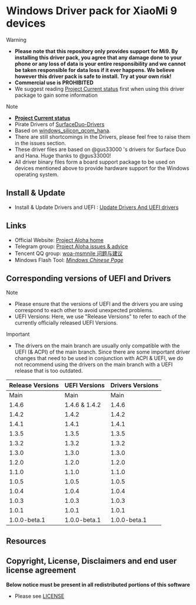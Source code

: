 
# Windows Driver pack for XiaoMi 9 devices

> [!WARNING]
> - **Please note that this repository only provides support for Mi9. By installing this driver pack, you agree that any damage done to your phone or any loss of data is your entire responsibility and we cannot be taken responsible for data loss if it ever happens. We believe however this driver pack is safe to install. Try at your own risk!**
> - **Commercial use is PROHIBITED**
> - We suggest reading [Project Current status](Status.md) first when using this driver package to gain some information

> [!NOTE]
> - **[Project Current status](Status.md)**
> - Pirate Drivers of [SurfaceDuo-Drivers](https://github.com/WOA-Project/SurfaceDuo-Drivers)
> - Based on [windows_silicon_qcom_hana](https://github.com/WOA-Project/windows_silicon_qcom_hana).
> - There are still shortcomings in the Drivers, please feel free to raise them in the issues section.
> - These driver files are based on @gus33000 's drivers for Surface Duo and Hana. Huge thanks to @gus33000!
> - All driver binary files form a board support package to be used on devices mentioned above to provide hardware support for the Windows operating system.

## Install & Update
  * Install & Update Drivers and UEFI : [Update Drivers And UEFI drivers](UpdateDriversAndUEFI.md)

## Links
  * Official Website: [Project Aloha home](http://project-aloha.github.io)
  * Telegram group: [Project Aloha issues & advice](https://t.me/project_aloha_issues)
  * Tencent QQ group: [woa-msmnile 问题与建议](https://qm.qq.com/cgi-bin/qm/qr?k=r2Gb_eHElZq0T7Rczf4rnEMsMdX6gbvF&jump_from=webapi&authKey=L4/pvGXcxQQddJpzUoa3qEh6P4n/fbF88oPKuPh4L0EFIEj5cY1k06i2w78gA5m5)
  * Mindows Flash Tool: *[Mindows Chinese Page](http://mindows.cn/)*

## Corresponding versions of UEFI and Drivers
> [!NOTE]
> - Please ensure that the versions of UEFI and the drivers you are using correspond to each other to avoid unexpected problems.
> - UEFI Versions: Here, we use "Release Versions" to refer to each of the currently officially released UEFI Versions.

> [!IMPORTANT]
> - The drivers on the main branch are usually only compatible with the UEFI (& ACPI) of the main branch. Since there are some important driver changes that need to be used in conjunction with ACPI & UEFI, we do not recommend using the drivers on the main branch with a UEFI release that is too outdated.

| Release Versions | UEFI Versions | Drivers Versions |
|------------------|---------------|------------------|
|       Main       |    Main       |      Main        |
|       1.4.6      | 1.4.6 & 1.4.2 |      1.4.6       |
|       1.4.2      |    1.4.2      |      1.4.2       |
|       1.4.1      |    1.4.1      |      1.4.1       |
|       1.3.5      |    1.3.5      |      1.3.5       |
|       1.3.2      |    1.3.2      |      1.3.2       |
|       1.3.0      |    1.3.0      |      1.3.0       |
|       1.2.0      |    1.2.0      |      1.2.0       |
|       1.1.0      |    1.1.0      |      1.1.0       |
|       1.0.5      |    1.0.5      |      1.0.5       |
|       1.0.4      |    1.0.4      |      1.0.4       |
|       1.0.3      |    1.0.3      |      1.0.3       |
|       1.0.1      |    1.0.1      |      1.0.1       |
|   1.0.0-beta.1   | 1.0.0-beta.1  |   1.0.0-beta.1   |

## Resources

## Copyright, License, Disclaimers and end user license agreement

**Below notice must be present in all redistributed portions of this software**
* Please see [LICENSE](LICENSE.md)
